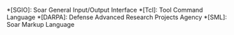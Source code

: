 <!-- markdownlint-disable-file MD041-->

*[SGIO]: Soar General Input/Output Interface
*[Tcl]: Tool Command Language
*[DARPA]: Defense Advanced Research Projects Agency
*[SML]: Soar Markup Language
